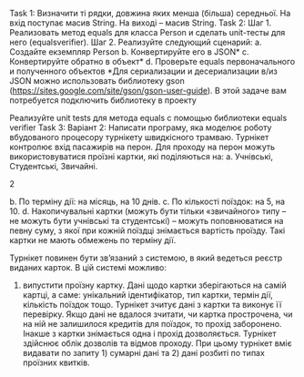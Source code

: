 Task 1:
Визначити ті рядки, довжина яких менша (більша) середньої. На вхід
поступає масив String. На виході – масив String.
Task 2:
Шаг 1. Реализовать метод equals для класса Person и сделать unit-тесты для него
(equalsverifier).
Шаг 2. Реализуйте следующий сценарий:
a. Создайте екземпляр Person
b. Конвертируйте его в JSON*
c. Конвертируйте обратно в объект*
d. Проверьте equals первоначального и полученного объектов
*Для сериализации и десериализации в/из JSON можно использовать библиотеку gson
(https://sites.google.com/site/gson/gson-user-guide). В этой задаче вам потребуется
подключить библиотеку в проекту

Реализуйте unit tests для метода equals с помощью библиотеки equals verifier
Task 3:
Варіант 2: Написати програму, яка моделює роботу вбудованого процесору турнікету
швидкісного трамваю.
Турнікет контролює вхід пасажирів на перон. Для проходу на перон можуть
використовуватися проїзні картки, які поділяються на:
a. Учнівські, Студентські, Звичайні.

2

b. По терміну дії: на місяць, на 10 днів.
c. По кількості поїздок: на 5, на 10.
d. Накопичувальні картки (можуть бути тільки «звичайного» типу – не
можуть бути учнівські та студентські) – можуть поповнюватися на певну
суму, з якої при кожній поїздці знімається вартість проїзду. Такі картки не
мають обмежень по терміну дії.

Турнікет повинен бути зв’язаний з системою, в який ведеться реєстр виданих карток. В
цій системі можливо:

1. випустити проїзну картку.
Дані щодо картки зберігаються на самій картці, а саме: унікальний ідентифікатор, тип
картки, термін дії, кількість поїздок тощо.
Турнікет зчитує дані з картки та виконує її перевірку. Якщо дані не вдалося зчитати, чи
картка прострочена, чи на ній не залишилося кредитів для поїздок, то прохід заборонено.
Інакше з картки знімається одна і прохід дозволяється.
Турнікет здійснює облік дозволів та відмов проходу. При цьому турнікет вміє видавати
по запиту 1) сумарні дані та 2) дані розбиті по типах проїзних квитків.